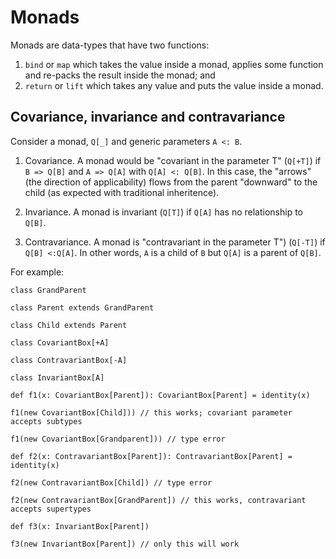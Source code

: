 # Monads

Monads are data-types that have two functions:

1. `bind` or `map` which takes the value inside a monad, applies some
function and re-packs the result inside the monad; and
2. `return` or `lift` which takes any value and puts the value inside
a monad.

## Covariance, invariance and contravariance

Consider a monad, `Q[_]` and generic parameters `A <: B`.

1. Covariance. A monad would be "covariant in the parameter T" (`Q[+T]`) if
`B => Q[B]` and `A => Q[A]` with `Q[A] <: Q[B]`. In this case, the "arrows"
(the direction of applicability) flows from the parent "downward" to
the child (as expected with traditional inheritence).

2. Invariance. A monad is invariant (`Q[T]`) if `Q[A]` has no relationship
to `Q[B]`.

3. Contravariance. A monad is "contravariant in the parameter T") (`Q[-T]`)
if `Q[B] <:Q[A]`. In other words, `A` is a child of `B` but `Q[A]` is a
parent of `Q[B]`.

For example:

```
class GrandParent

class Parent extends GrandParent

class Child extends Parent

class CovariantBox[+A]

class ContravariantBox[-A]

class InvariantBox[A]

def f1(x: CovariantBox[Parent]): CovariantBox[Parent] = identity(x)

f1(new CovariantBox[Child])) // this works; covariant parameter accepts subtypes

f1(new CovariantBox[Grandparent])) // type error

def f2(x: ContravariantBox[Parent]): ContravariantBox[Parent] = identity(x)

f2(new ContravariantBox[Child]) // type error

f2(new ContravariantBox[GrandParent]) // this works, contravariant accepts supertypes

def f3(x: InvariantBox[Parent])

f3(new InvariantBox[Parent]) // only this will work

```

